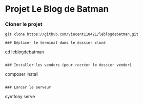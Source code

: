 # Projet Le Blog de Batman

### Cloner le projet

```
git clone https://github.com/vincent110421/leblogdebatman.git

### Déplacer le terminal dans le dossier cloné
```
cd leblogdebatman
```

### Installer les vendors (pour recréer le dossier vendor)
```
composer install
```

### Lancer le serveur
```
symfony serve
```
